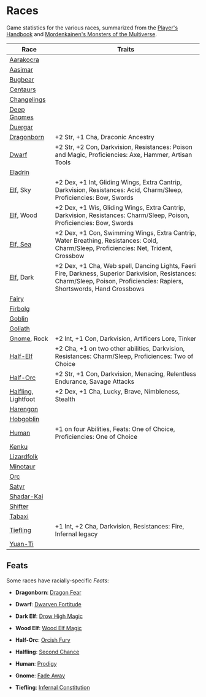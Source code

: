 # Races

Game statistics for the various races, summarized from the [Player's Handbook] and [Mordenkainen's Monsters of the Multiverse].

| Race                  | Traits                                                                                                         |
| --------------------- | -------------------------------------------------------------------------------------------------------------- |
| [Aarakocra]           |
| [Aasimar]             |
| [Bugbear]             |
| [Centaurs]            |
| [Changelings]         |
| [Deep Gnomes]         |
| [Duergar]             |
| [Dragonborn]          | +2 Str, +1 Cha, Draconic Ancestry                                  |
| [Dwarf]               | +2 Str, +2 Con, Darkvision, Resistances: Poison and Magic, Proficiencies: Axe, Hammer, Artisan Tools           |
| [Eladrin]             |
| [Elf], Sky            | +2 Dex, +1 Int, Gliding Wings, Extra Cantrip, Darkvision, Resistances: Acid, Charm/Sleep, Proficiencies: Bow, Swords |
| [Elf], Wood           | +2 Dex, +1 Wis, Gliding Wings, Extra Cantrip, Darkvision, Resistances: Charm/Sleep, Poison, Proficiencies: Bow, Swords |
| [Elf, Sea]            | +2 Dex, +1 Con, Swimming Wings, Extra Cantrip, Water Breathing, Resistances: Cold, Charm/Sleep, Proficiencies: Net, Trident, Crossbow |
| [Elf], Dark           | +2 Dex, +1 Cha, Web spell, Dancing Lights, Faeri Fire, Darkness, Superior Darkvision, Resistances: Charm/Sleep, Poison, Proficiencies: Rapiers, Shortswords, Hand Crossbows |
| [Fairy]               |
| [Firbolg]             |
| [Goblin]              |
| [Goliath]             |
| [Gnome], Rock         | +2 Int, +1 Con, Darkvision, Artificers Lore, Tinker |
| [Half-Elf]            | +2 Cha, +1 on two other abilities, Darkvision, Resistances: Charm/Sleep, Proficiences: Two of Choice |
| [Half-Orc]            | +2 Str, +1 Con, Darkvision, Menacing, Relentless Endurance, Savage Attacks |
| [Halfling], Lightfoot | +2 Dex, +1 Cha, Lucky, Brave, Nimbleness, Stealth |
| [Harengon]            |
| [Hobgoblin]           |
| [Human]               | +1 on four Abilities, Feats: One of Choice, Proficiencies: One of Choice |
| [Kenku]               |
| [Lizardfolk]          |
| [Minotaur]            |
| [Orc]                 |
| [Satyr]               |
| [Shadar-Kai]          |
| [Shifter]             |
| [Tabaxi]              |
| [Tiefling]            | +1 Int, +2 Cha, Darkvision, Resistances: Fire, Infernal legacy |
| [Yuan-Ti]             |


## Feats

Some races have racially-specific *Feats*:

- **Dragonborn**: [Dragon Fear]

- **Dwarf**: [Dwarven Fortitude]

- **Dark Elf**: [Drow High Magic]

- **Wood Elf**: [Wood Elf Magic]

- **Half-Orc**: [Orcish Fury]

- **Halfling**: [Second Chance]

- **Human**: [Prodigy]

- **Gnome**: [Fade Away]

- **Tiefling**: [Infernal Constitution]

[Aarakocra]: https://www.dndbeyond.com/races/1026377-aarakocra
[Aasimar]: https://www.dndbeyond.com/races/1026378-aasimar
[Bugbear]: https://www.dndbeyond.com/races/1026380-bugbear
[Centaurs]: https://www.dndbeyond.com/races/1026381-centaur
[Changelings]: https://www.dndbeyond.com/races/1026382-changeling
[Deep Gnomes]: https://www.dndbeyond.com/races/1026383-deep-gnome
[Duergar]: https://www.dndbeyond.com/races/1026384-duergar
[Dragonborn]: ../background/dragon-born.md
[Dwarf]: ../background/dwarves.md
[Eladrin]: https://www.dndbeyond.com/races/1026386-eladrin
[Elf]: ../background/elves.md
[Fairy]: https://www.dndbeyond.com/races/814913-fairy
[Harengon]: https://www.dndbeyond.com/races/814914-harengon
[Half-Elf]: ../background/half-elves.md
[Half-Orc]: ../background/half-orcs.md
[Halfling]: ../background/halflings.md
[Human]: ../background/humans.md
[Gnome]: ../background/gnomes.md
[Tiefling]: ../background/tiefling.md
[Satyr]: https://www.dndbeyond.com/races/1026399-satyr
[Dragon Fear]: https://www.dndbeyond.com/feats/dragon-fear
[Dwarven Fortitude]: https://www.dndbeyond.com/feats/dwarven-fortitude
[Wood Elf Magic]: https://www.dndbeyond.com/feats/wood-elf-magic
[Orcish Fury]: https://www.dndbeyond.com/feats/orcish-fury
[Second Chance]: https://www.dndbeyond.com/feats/second-chance
[Prodigy]: https://www.dndbeyond.com/feats/second-chance
[Fade Away]: https://www.dndbeyond.com/feats/fade-away
[Infernal Constitution]: https://www.dndbeyond.com/sources/xgte/character-options-racial-feats#InfernalConstitution
[Drow High Magic]: https://www.dndbeyond.com/feats/drow-high-magic
[Firbolg]: https://www.dndbeyond.com/races/1026387-firbolg
[Goblin]: https://www.dndbeyond.com/races/1026391-goblin
[Goliath]: https://www.dndbeyond.com/races/1026392-goliath
[Hobgoblin]: https://www.dndbeyond.com/races/1026393-hobgoblin
[Lizardfolk]: https://www.dndbeyond.com/races/1026396-lizardfolk
[Minotaur]: https://www.dndbeyond.com/races/1026397-minotaur
[Orc]: https://www.dndbeyond.com/races/1026398-orc
[Elf, Sea]: https://www.dndbeyond.com/races/1026400-sea-elf
[Shifter]: https://www.dndbeyond.com/races/1026402-shifter
[Tabaxi]: https://www.dndbeyond.com/races/1026403-tabaxi
[Kenku]: https://www.dndbeyond.com/races/1026394-kenku
[Shadar-Kai]: https://www.dndbeyond.com/races/1026401-shadar-kai
[Yuan-Ti]: https://www.dndbeyond.com/races/1026407-yuan-ti
[Player's Handbook]: https://www.dndbeyond.com/sources/phb
[Mordenkainen's Monsters of the Multiverse]: https://www.dndbeyond.com/sources/motm/fantastical-races
